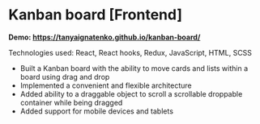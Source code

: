 # Kanban board [Frontend]

**Demo: https://tanyaignatenko.github.io/kanban-board/**

Technologies used: React, React hooks, Redux, JavaScript, HTML, SCSS

- Built a Kanban board with the ability to move cards and lists within a board using drag and drop
- Implemented a convenient and flexible architecture
- Added ability to a draggable object to scroll a scrollable droppable container while being dragged
- Added support for mobile devices and tablets
